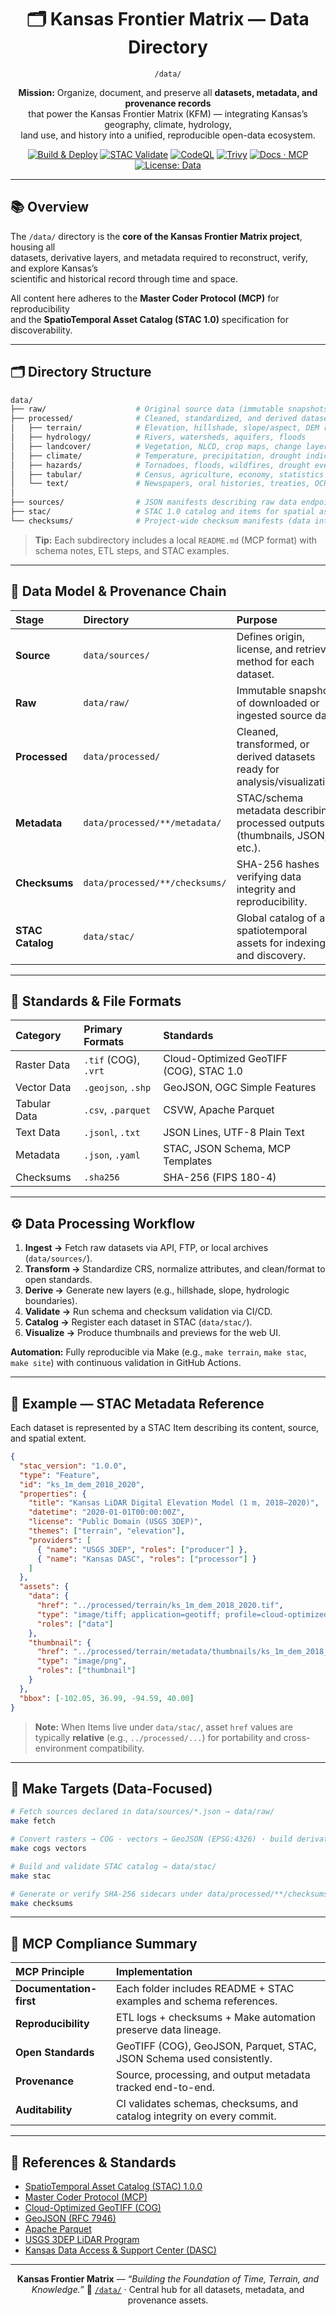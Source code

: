 <div align="center">

# 🗂️ Kansas Frontier Matrix — Data Directory  
`/data/`

**Mission:** Organize, document, and preserve all **datasets, metadata, and provenance records**  
that power the Kansas Frontier Matrix (KFM) — integrating Kansas’s geography, climate, hydrology,  
land use, and history into a unified, reproducible open-data ecosystem.

[![Build & Deploy](https://github.com/bartytime4life/Kansas-Frontier-Matrix/actions/workflows/site.yml/badge.svg)](../.github/workflows/site.yml)
[![STAC Validate](https://github.com/bartytime4life/Kansas-Frontier-Matrix/actions/workflows/stac-validate.yml/badge.svg)](../.github/workflows/stac-validate.yml)
[![CodeQL](https://github.com/bartytime4life/Kansas-Frontier-Matrix/actions/workflows/codeql.yml/badge.svg)](../.github/workflows/codeql.yml)
[![Trivy](https://github.com/bartytime4life/Kansas-Frontier-Matrix/actions/workflows/trivy.yml/badge.svg)](../.github/workflows/trivy.yml)
[![Docs · MCP](https://img.shields.io/badge/Docs-MCP-blue)](../docs/)
[![License: Data](https://img.shields.io/badge/License-CC--BY%204.0-green)](../LICENSE)

</div>

---

## 📚 Overview

The `/data/` directory is the **core of the Kansas Frontier Matrix project**, housing all  
datasets, derivative layers, and metadata required to reconstruct, verify, and explore Kansas’s  
scientific and historical record through time and space.

All content here adheres to the **Master Coder Protocol (MCP)** for reproducibility  
and the **SpatioTemporal Asset Catalog (STAC 1.0)** specification for discoverability.

---

## 🗂️ Directory Structure

```bash
data/
├── raw/                    # Original source data (immutable snapshots)
├── processed/              # Cleaned, standardized, and derived datasets
│   ├── terrain/            # Elevation, hillshade, slope/aspect, DEM rasters
│   ├── hydrology/          # Rivers, watersheds, aquifers, floods
│   ├── landcover/          # Vegetation, NLCD, crop maps, change layers
│   ├── climate/            # Temperature, precipitation, drought indices
│   ├── hazards/            # Tornadoes, floods, wildfires, drought events
│   ├── tabular/            # Census, agriculture, economy, statistics
│   └── text/               # Newspapers, oral histories, treaties, OCR text
│
├── sources/                # JSON manifests describing raw data endpoints
├── stac/                   # STAC 1.0 catalog and items for spatial assets
└── checksums/              # Project-wide checksum manifests (data integrity)
````

> **Tip:** Each subdirectory includes a local `README.md` (MCP format) with schema notes, ETL steps, and STAC examples.

---

## 🧩 Data Model & Provenance Chain

| Stage            | Directory                      | Purpose                                                                     |
| :--------------- | :----------------------------- | :-------------------------------------------------------------------------- |
| **Source**       | `data/sources/`                | Defines origin, license, and retrieval method for each dataset.             |
| **Raw**          | `data/raw/`                    | Immutable snapshots of downloaded or ingested source data.                  |
| **Processed**    | `data/processed/`              | Cleaned, transformed, or derived datasets ready for analysis/visualization. |
| **Metadata**     | `data/processed/**/metadata/`  | STAC/schema metadata describing processed outputs (thumbnails, JSON, etc.). |
| **Checksums**    | `data/processed/**/checksums/` | SHA-256 hashes verifying data integrity and reproducibility.                |
| **STAC Catalog** | `data/stac/`                   | Global catalog of all spatiotemporal assets for indexing and discovery.     |

---

## 🧮 Standards & File Formats

| Category     | Primary Formats      | Standards                               |
| :----------- | :------------------- | :-------------------------------------- |
| Raster Data  | `.tif` (COG), `.vrt` | Cloud-Optimized GeoTIFF (COG), STAC 1.0 |
| Vector Data  | `.geojson`, `.shp`   | GeoJSON, OGC Simple Features            |
| Tabular Data | `.csv`, `.parquet`   | CSVW, Apache Parquet                    |
| Text Data    | `.jsonl`, `.txt`     | JSON Lines, UTF-8 Plain Text            |
| Metadata     | `.json`, `.yaml`     | STAC, JSON Schema, MCP Templates        |
| Checksums    | `.sha256`            | SHA-256 (FIPS 180-4)                    |

---

## ⚙️ Data Processing Workflow

1. **Ingest →** Fetch raw datasets via API, FTP, or local archives (`data/sources/`).
2. **Transform →** Standardize CRS, normalize attributes, and clean/format to open standards.
3. **Derive →** Generate new layers (e.g., hillshade, slope, hydrologic boundaries).
4. **Validate →** Run schema and checksum validation via CI/CD.
5. **Catalog →** Register each dataset in STAC (`data/stac/`).
6. **Visualize →** Produce thumbnails and previews for the web UI.

**Automation:** Fully reproducible via Make (e.g., `make terrain`, `make stac`, `make site`)
with continuous validation in GitHub Actions.

---

## 🧰 Example — STAC Metadata Reference

Each dataset is represented by a STAC Item describing its content, source, and spatial extent.

```json
{
  "stac_version": "1.0.0",
  "type": "Feature",
  "id": "ks_1m_dem_2018_2020",
  "properties": {
    "title": "Kansas LiDAR Digital Elevation Model (1 m, 2018–2020)",
    "datetime": "2020-01-01T00:00:00Z",
    "license": "Public Domain (USGS 3DEP)",
    "themes": ["terrain", "elevation"],
    "providers": [
      { "name": "USGS 3DEP", "roles": ["producer"] },
      { "name": "Kansas DASC", "roles": ["processor"] }
    ]
  },
  "assets": {
    "data": {
      "href": "../processed/terrain/ks_1m_dem_2018_2020.tif",
      "type": "image/tiff; application=geotiff; profile=cloud-optimized",
      "roles": ["data"]
    },
    "thumbnail": {
      "href": "../processed/terrain/metadata/thumbnails/ks_1m_dem_2018_2020.png",
      "type": "image/png",
      "roles": ["thumbnail"]
    }
  },
  "bbox": [-102.05, 36.99, -94.59, 40.00]
}
```

> **Note:** When Items live under `data/stac/`, asset `href` values are typically **relative**
> (e.g., `../processed/...`) for portability and cross-environment compatibility.

---

## 🧪 Make Targets (Data-Focused)

```bash
# Fetch sources declared in data/sources/*.json → data/raw/
make fetch

# Convert rasters → COG · vectors → GeoJSON (EPSG:4326) · build derivatives → data/processed/
make cogs vectors

# Build and validate STAC catalog → data/stac/
make stac

# Generate or verify SHA-256 sidecars under data/processed/**/checksums/
make checksums
```

---

## 🧠 MCP Compliance Summary

| MCP Principle           | Implementation                                                          |
| :---------------------- | :---------------------------------------------------------------------- |
| **Documentation-first** | Each folder includes README + STAC examples and schema references.      |
| **Reproducibility**     | ETL logs + checksums + Make automation preserve data lineage.           |
| **Open Standards**      | GeoTIFF (COG), GeoJSON, Parquet, STAC, JSON Schema used consistently.   |
| **Provenance**          | Source, processing, and output metadata tracked end-to-end.             |
| **Auditability**        | CI validates schemas, checksums, and catalog integrity on every commit. |

---

## 📎 References & Standards

* [SpatioTemporal Asset Catalog (STAC) 1.0.0](https://stacspec.org)
* [Master Coder Protocol (MCP)](../docs/templates/)
* [Cloud-Optimized GeoTIFF (COG)](https://www.cogeo.org/)
* [GeoJSON (RFC 7946)](https://datatracker.ietf.org/doc/html/rfc7946)
* [Apache Parquet](https://parquet.apache.org/)
* [USGS 3DEP LiDAR Program](https://www.usgs.gov/3dep)
* [Kansas Data Access & Support Center (DASC)](https://www.kansasgis.org/)

---

<div align="center">

**Kansas Frontier Matrix** — *“Building the Foundation of Time, Terrain, and Knowledge.”*
📍 [`/data/`](.) · Central hub for all datasets, metadata, and provenance assets.

</div>
